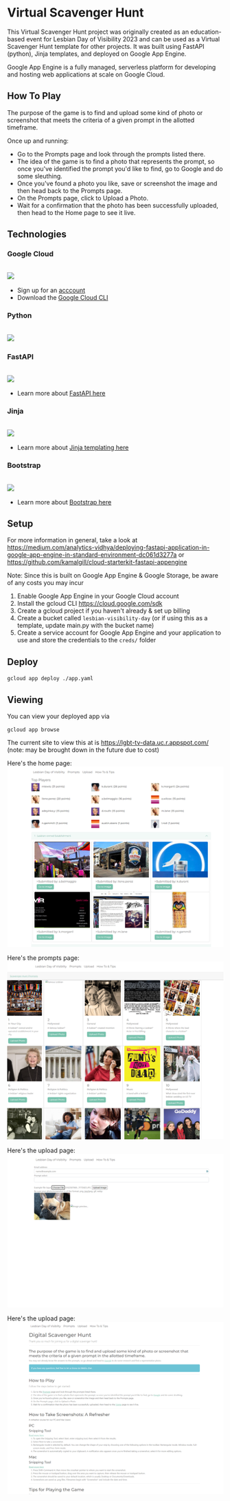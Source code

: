 # Virtual Scavenger Hunt

This Virtual Scavenger Hunt project was originally created as an education-based event for Lesbian Day of Visibility 2023 and can be used as a 
Virtual Scavenger Hunt template for other projects. It was built using FastAPI (python), Jinja templates, and deployed on Google App Engine. 

Google App Engine is a fully managed, serverless platform for developing and hosting web applications at scale on Google 
Cloud. 


## How To Play

The purpose of the game is to find and upload some kind of photo or screenshot that meets the criteria of a given prompt in the allotted timeframe. 

Once up and running:

* Go to the Prompts page and look through the prompts listed there.
* The idea of the game is to find a photo that represents the prompt, so once you've identified the prompt you'd like to find, go to Google and do some sleuthing.
* Once you've found a photo you like, save or screenshot the image and then head back to the Prompts page.
* On the Prompts page, click to Upload a Photo.
* Wait for a confirmation that the photo has been successfully uploaded, then head to the Home page to see it live.


## Technologies

### Google Cloud
<br>
<img src="https://1000logos.net/wp-content/uploads/2020/05/Google-cloud-logo.jpg" width="300">
<br>

* Sign up for an [acccount](https://cloud.google.com/) <br>
* Download the [Google Cloud CLI](https://cloud.google.com/sdk)

### Python
<br>
<img src="https://cdn.icon-icons.com/icons2/2699/PNG/512/python_vertical_logo_icon_168039.png" width="200">
<br>

### FastAPI
<br>
<img src="https://fastapi.tiangolo.com/img/logo-margin/logo-teal.png" width="300">
<br>

* Learn more about [FastAPI here](https://fastapi.tiangolo.com/lo/) 

### Jinja
<br>
<img src="https://jinja.palletsprojects.com/en/3.1.x/_images/jinja-logo.png" width="300">
<br>

* Learn more about [Jinja templating here](https://jinja.palletsprojects.com/en/3.1.x/) 

### Bootstrap
<br>
<img src="https://getbootstrap.com/docs/5.3/assets/brand/bootstrap-logo-shadow.png" width="300">
<br>

* Learn more about [Bootstrap here](https://getbootstrap.com/) 


## Setup

For more information in general, take a look at https://medium.com/analytics-vidhya/deploying-fastapi-application-in-google-app-engine-in-standard-environment-dc061d3277a or https://github.com/kamalgill/cloud-starterkit-fastapi-appengine

Note: Since this is built on Google App Engine & Google Storage, be aware of any costs you may incur

1. Enable Google App Engine in your Google Cloud account
2. Install the gcloud CLI https://cloud.google.com/sdk 
3. Create a gcloud project if you haven't already & set up billing
4. Create a bucket called `lesbian-visibility-day` (or if using this as a template, update main.py with the bucket name)
5. Create a service account for Google App Engine and your application to use and store the credentials to the `creds/` folder

## Deploy

```
gcloud app deploy ./app.yaml
```

## Viewing
You can view your deployed app via

```
gcloud app browse
```

The current site to view this at is https://lgbt-tv-data.uc.r.appspot.com/ (note: may be brought down in the future due to cost)

Here's the home page:
![Home Page](./photos/ldv1.PNG "Home Page")

Here's the prompts page:
![Prompts](./photos/ldv2.PNG "Prompts Page")

Here's the upload page:
![Upload Page](./photos/ldv3.PNG "Upload Page")

Here's the upload page:
![Tips Page](./photos/ldv4.PNG "Tips Page")


